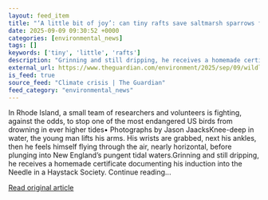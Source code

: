 ```yaml
---
layout: feed_item
title: "‘A little bit of joy’: can tiny rafts save saltmarsh sparrows from rising seas?"
date: 2025-09-09 09:30:52 +0000
categories: [environmental_news]
tags: []
keywords: ['tiny', 'little', 'rafts']
description: "Grinning and still dripping, he receives a homemade certificate documenting his induction into the Needle in a Haystack Society"
external_url: https://www.theguardian.com/environment/2025/sep/09/wildlife-conservation-america-endangered-birds-saltmarsh-sparrows-rhode-island-rising-seas-climate
is_feed: true
source_feed: "Climate crisis | The Guardian"
feed_category: "environmental_news"
---
```


In Rhode Island, a small team of researchers and volunteers is fighting, against the odds, to stop one of the most endangered US birds from drowning in ever higher tides• Photographs by Jason JaacksKnee-deep in water, the young man lifts his arms. His wrists are grabbed, next his ankles, then he feels himself flying through the air, nearly horizontal, before plunging into New England’s pungent tidal waters.Grinning and still dripping, he receives a homemade certificate documenting his induction into the Needle in a Haystack Society. Continue reading...

[Read original article](https://www.theguardian.com/environment/2025/sep/09/wildlife-conservation-america-endangered-birds-saltmarsh-sparrows-rhode-island-rising-seas-climate)
